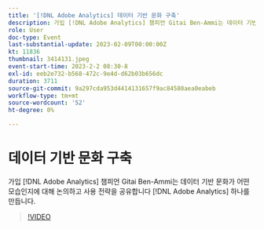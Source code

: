 ```yaml
---
title: '[!DNL Adobe Analytics] 데이터 기반 문화 구축'
description: 가입 [!DNL Adobe Analytics] 챔피언 Gitai Ben-Ammi는 데이터 기반 문화가 어떤 모습인지에 대해 논의하고 사용 전략을 공유합니다 [!DNL Adobe Analytics] 하나를 만듭니다.
role: User
doc-type: Event
last-substantial-update: 2023-02-09T00:00:00Z
kt: 11836
thumbnail: 3414131.jpeg
event-start-time: 2023-2-2 08:30-8
exl-id: eeb2e732-b568-472c-9e4d-d62b03b656dc
duration: 3711
source-git-commit: 9a297cda953d4414131657f9ac84580aea0eabeb
workflow-type: tm+mt
source-wordcount: '52'
ht-degree: 0%

---
```


# 데이터 기반 문화 구축

가입 [!DNL Adobe Analytics] 챔피언 Gitai Ben-Ammi는 데이터 기반 문화가 어떤 모습인지에 대해 논의하고 사용 전략을 공유합니다 [!DNL Adobe Analytics] 하나를 만듭니다.

>[!VIDEO](https://video.tv.adobe.com/v/3414131/?quality=12&learn=on)
